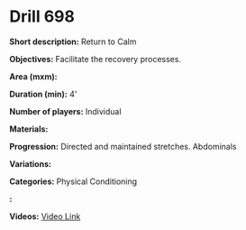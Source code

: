 # Drill 698

**Short description:**
Return to Calm

**Objectives:**
Facilitate the recovery processes.

**Area (mxm):**


**Duration (min):**
4'

**Number of players:**
Individual

**Materials:**


**Progression:**
Directed and maintained stretches. Abdominals

**Variations:**


**Categories:**
Physical Conditioning

**:**


**Videos:**
[Video Link](https://www.youtube.com/embed/7tSQg3_dJkw)

